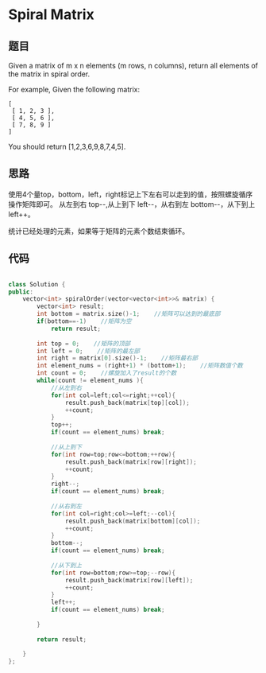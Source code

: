 # Spiral Matrix

## 题目

Given a matrix of m x n elements (m rows, n columns), return all elements of the matrix in spiral order.

For example,
Given the following matrix:
```
[
 [ 1, 2, 3 ],
 [ 4, 5, 6 ],
 [ 7, 8, 9 ]
]
```
You should return [1,2,3,6,9,8,7,4,5].

## 思路

使用4个量top，bottom，left，right标记上下左右可以走到的值，按照螺旋循序操作矩阵即可。
从左到右 top--,从上到下 left--，从右到左 bottom--，从下到上left++。

统计已经处理的元素，如果等于矩阵的元素个数结束循环。


## 代码

```cpp

class Solution {
public:
    vector<int> spiralOrder(vector<vector<int>>& matrix) {
        vector<int> result;
        int bottom = matrix.size()-1;    //矩阵可以达到的最底部
        if(bottom==-1)    //矩阵为空
            return result;
        
        int top = 0;    //矩阵的顶部
        int left = 0;    //矩阵的最左部
        int right = matrix[0].size()-1;    //矩阵最右部
        int element_nums = (right+1) * (bottom+1);    //矩阵数值个数
        int count = 0;    //螺旋加入了result的个数
        while(count != element_nums ){
            //从左到右
            for(int col=left;col<=right;++col){
                result.push_back(matrix[top][col]);
                ++count;
            }
            top++;
            if(count == element_nums) break;
            
            //从上到下
            for(int row=top;row<=bottom;++row){
                result.push_back(matrix[row][right]);
                ++count;
            }
            right--;
            if(count == element_nums) break;
            
            //从右到左
            for(int col=right;col>=left;--col){
                result.push_back(matrix[bottom][col]);
                ++count;
            }
            bottom--;
            if(count == element_nums) break;
            
            //从下到上
            for(int row=bottom;row>=top;--row){
                result.push_back(matrix[row][left]);
                ++count;
            }
            left++;
            if(count == element_nums) break;
            
        }
       
        return result;
        
    }
};

```

